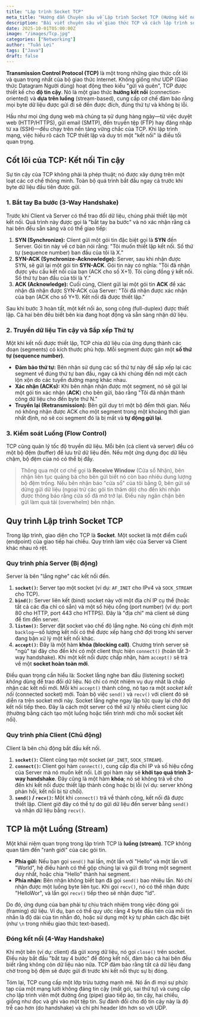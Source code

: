```yaml
---
title: "Lập trình Socket TCP"
meta_title: "Hướng dẫn Chuyên sâu về Lập trình Socket TCP (Hướng kết nối)"
description: "Bài viết chuyên sâu về giao thức TCP và cách lập trình socket TCP (hướng kết nối) trong các ứng dụng mạng, bao gồm quy trình 3-way handshake, luồng dữ liệu, và quản lý kết nối."
date: 2025-10-01T05:00:00Z
image: "/images/Tcp.jpg"
categories: ["Networking"]
author: "Tuấn Lợi"
tags: ["Java"]
draft: false
---
```


**Transmission Control Protocol (TCP)** là một trong những giao thức cốt lõi và quan trọng nhất của bộ giao thức Internet. Không giống như UDP (Giao thức Datagram Người dùng) hoạt động theo kiểu "gửi và quên", TCP được thiết kế cho **độ tin cậy**. Nó là một giao thức **hướng kết nối** (connection-oriented) và **dựa trên luồng** (stream-based), cung cấp cơ chế đảm bảo rằng mọi byte dữ liệu được gửi đi sẽ đến được đích, đúng thứ tự và không bị lỗi.

Hầu như mọi ứng dụng web mà chúng ta sử dụng hàng ngày—từ việc duyệt web (HTTP/HTTPS), gửi email (SMTP), đến truyền tệp (FTP) hay đăng nhập từ xa (SSH)—đều chạy trên nền tảng vững chắc của TCP. Khi lập trình mạng, việc hiểu rõ cách TCP thiết lập và duy trì một "kết nối" là điều tối quan trọng.

## Cốt lõi của TCP: Kết nối Tin cậy

Sự tin cậy của TCP không phải là phép thuật; nó được xây dựng trên một loạt các cơ chế thông minh. Toàn bộ quá trình bắt đầu ngay cả trước khi byte dữ liệu đầu tiên được gửi.

### 1. Bắt tay Ba bước (3-Way Handshake)

Trước khi Client và Server có thể trao đổi dữ liệu, chúng phải thiết lập một kết nối. Quá trình này được gọi là "bắt tay ba bước" và nó xác nhận rằng cả hai bên đều sẵn sàng và có thể giao tiếp:
1.  **SYN (Synchronize):** Client gửi một gói tin đặc biệt gọi là **SYN** đến Server. Gói tin này về cơ bản nói rằng: "Tôi muốn thiết lập kết nối. Số thứ tự (sequence number) ban đầu của tôi là X."
2.  **SYN-ACK (Synchronize-Acknowledge):** Server, sau khi nhận được SYN, sẽ gửi lại một gói tin **SYN-ACK**. Gói tin này có nghĩa: "Tôi đã nhận được yêu cầu kết nối của bạn (ACK cho số X+1). Tôi cũng đồng ý kết nối. Số thứ tự ban đầu của tôi là Y."
3.  **ACK (Acknowledge):** Cuối cùng, Client gửi lại một gói tin **ACK** để xác nhận đã nhận được SYN-ACK của Server: "Tôi đã nhận được xác nhận của bạn (ACK cho số Y+1). Kết nối đã được thiết lập."



Sau khi bước 3 hoàn tất, một kết nối ảo, song công (full-duplex) được thiết lập. Cả hai bên đều biết bên kia đang hoạt động và sẵn sàng nhận dữ liệu.

### 2. Truyền dữ liệu Tin cậy và Sắp xếp Thứ tự

Một khi kết nối được thiết lập, TCP chia dữ liệu của ứng dụng thành các đoạn (segments) có kích thước phù hợp. Mỗi segment được gán một **số thứ tự (sequence number)**.
* **Đảm bảo thứ tự:** Bên nhận sử dụng các số thứ tự này để sắp xếp lại các segment về đúng thứ tự ban đầu, ngay cả khi chúng đến nơi một cách lộn xộn do các tuyến đường mạng khác nhau.
* **Xác nhận (ACKs):** Khi bên nhận nhận được một segment, nó sẽ gửi lại một gói tin xác nhận (**ACK**) cho bên gửi, báo rằng "Tôi đã nhận thành công dữ liệu cho đến byte thứ N."
* **Truyền lại (Retransmission):** Bên gửi duy trì một bộ đếm thời gian. Nếu nó không nhận được ACK cho một segment trong một khoảng thời gian nhất định, nó sẽ coi segment đó là bị mất và **tự động gửi lại**.

### 3. Kiểm soát Luồng (Flow Control)

TCP cũng quản lý tốc độ truyền dữ liệu. Mỗi bên (cả client và server) đều có một bộ đệm (buffer) để lưu trữ dữ liệu đến. Nếu một ứng dụng đọc dữ liệu chậm, bộ đệm của nó có thể bị đầy.

> Thông qua một cơ chế gọi là **Receive Window** (Cửa sổ Nhận), bên nhận liên tục quảng bá cho bên gửi biết nó còn bao nhiêu dung lượng bộ đệm trống. Nếu bên nhận báo "cửa sổ" của tôi bằng 0, bên gửi sẽ dừng gửi dữ liệu (ngoại trừ các gói tin thăm dò) cho đến khi nhận được thông báo rằng cửa sổ đã mở trở lại. Điều này ngăn chặn bên gửi làm quá tải (overwhelm) bên nhận.

## Quy trình Lập trình Socket TCP

Trong lập trình, giao diện cho TCP là **Socket**. Một socket là một điểm cuối (endpoint) của giao tiếp hai chiều. Quy trình làm việc của Server và Client khác nhau rõ rệt.

### Quy trình phía Server (Bị động)

Server là bên "lắng nghe" các kết nối đến.
1.  **`socket()`:** Server tạo một socket (ví dụ: `AF_INET` cho IPv4 và `SOCK_STREAM` cho TCP).
2.  **`bind()`:** Server liên kết (bind) socket này với một địa chỉ IP cụ thể (hoặc tất cả các địa chỉ có sẵn) và một số hiệu cổng (port number) (ví dụ: port 80 cho HTTP, port 443 cho HTTPS). Đây là "địa chỉ" mà client sẽ dùng để tìm đến server.
3.  **`listen()`:** Server đặt socket vào chế độ lắng nghe. Nó cũng chỉ định một `backlog`—số lượng kết nối có thể được xếp hàng chờ đợi trong khi server đang bận xử lý một kết nối khác.
4.  **`accept()`:** Đây là một hàm **khóa (blocking call)**. Chương trình server sẽ "ngủ" tại đây cho đến khi có một client thực hiện `connect()` (hoàn tất 3-way handshake). Khi một kết nối được chấp nhận, hàm `accept()` sẽ trả về một **socket hoàn toàn mới**.

Điều quan trọng cần hiểu là: Socket lắng nghe ban đầu (listening socket) *không* dùng để trao đổi dữ liệu. Nó chỉ có một nhiệm vụ duy nhất là chấp nhận các kết nối mới. Mỗi khi `accept()` thành công, nó tạo ra một *socket kết nối* (connected socket) mới. Toàn bộ việc `send()` và `recv()` với client đó sẽ diễn ra trên socket mới này. Socket lắng nghe ngay lập tức quay lại chờ đợi kết nối tiếp theo. Đây là cách một server có thể xử lý nhiều client cùng lúc (thường bằng cách tạo một luồng hoặc tiến trình mới cho mỗi socket kết nối).



### Quy trình phía Client (Chủ động)

Client là bên chủ động bắt đầu kết nối.
1.  **`socket()`:** Client cũng tạo một socket (`AF_INET`, `SOCK_STREAM`).
2.  **`connect()`:** Client gọi hàm `connect()`, cung cấp địa chỉ IP và số hiệu cổng của Server mà nó muốn kết nối. Lời gọi hàm này sẽ **khởi tạo quá trình 3-way handshake**. Đây cũng là một hàm **khóa**; nó sẽ không trả về cho đến khi kết nối được thiết lập thành công hoặc bị lỗi (ví dụ: server không phản hồi, kết nối bị từ chối).
3.  **`send()` / `recv()`:** Một khi `connect()` trả về thành công, kết nối đã được thiết lập. Client giờ đây có thể tự do gửi dữ liệu đến server bằng `send()` và nhận dữ liệu bằng `recv()`.

## TCP là một Luồng (Stream)

Một khái niệm quan trọng trong lập trình TCP là **luồng (stream)**. TCP không quan tâm đến "ranh giới" của các gói tin.

* **Phía gửi:** Nếu bạn gọi `send()` hai lần, một lần với "Hello" và một lần với "World", hệ điều hành có thể gộp chúng lại và gửi đi trong một segment duy nhất, hoặc chia "Hello" thành hai segment.
* **Phía nhận:** Bên nhận không biết bạn đã gọi `send()` bao nhiêu lần. Nó chỉ nhận được một luồng byte liên tục. Khi gọi `recv()`, nó có thể nhận được "HelloWor", và lần gọi `recv()` tiếp theo sẽ nhận được "ld".

Do đó, ứng dụng của bạn phải tự chịu trách nhiệm trong việc đóng gói (framing) dữ liệu. Ví dụ, bạn có thể quy ước rằng 4 byte đầu tiên của mỗi tin nhắn là độ dài của tin nhắn đó, hoặc sử dụng một ký tự phân cách đặc biệt (như `\n` trong nhiều giao thức text-based).

### Đóng kết nối (4-Way Handshake)

Khi một bên (ví dụ: client) đã gửi xong dữ liệu, nó gọi `close()` trên socket. Điều này bắt đầu "bắt tay 4 bước" để đóng kết nối, đảm bảo cả hai bên đều biết rằng không còn dữ liệu nào nữa. TCP đảm bảo rằng tất cả dữ liệu đang chờ trong bộ đệm sẽ được gửi đi trước khi kết nối thực sự bị đóng.

Tóm lại, TCP cung cấp một lớp trừu tượng mạnh mẽ. Nó ẩn đi mọi sự phức tạp của một mạng lưới không đáng tin cậy (mất gói, sai thứ tự) và cung cấp cho lập trình viên một đường ống (pipe) giao tiếp ảo, tin cậy, hai chiều, giống như đọc và ghi vào một tệp tin. Sự đánh đổi cho độ tin cậy này là độ trễ cao hơn (do handshake) và chi phí header lớn hơn so với UDP.